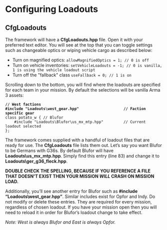 # Configuring Loadouts

## CfgLoadouts

The framework will have a **CfgLoadouts.hpp** file. Open it with your preferred text editor. You will see at the top that you can toggle settings such as changeable optics or wiping vehicle cargo as described below:

* Turn on magnified optics: `allowMagnifiedOptics = 1; // 0 is off`
* Turn on vehicle inventories: `setVehicleLoadouts = -1; // 0 is vanilla, 1 is using the vehicle loadout script`
* Turn off the "fallback" class `useFallback = 0; // 1 is on`

Scrolling down to the bottom, you will find where the loadouts are specified for each team in your mission. By default the selections will be vanilla Arma 3 assets:

<pre class="language-C++"><code class="lang-C++"><strong>// West factions
</strong><strong>#include "Loadouts\west_gear.hpp"                    // Faction specific gear
</strong>class potato_w { // Blufor
    #include "Loadouts\Blufor\us_mx_mtp.hpp"         // Current loadout selected
};
</code></pre>

The framework comes supplied with a handful of loadout files that are ready for use. The **CfgLoadouts** file lists them out. Let’s say you want Blufor to be Germans with G36s. By default Blufor will have **Loadouts\us\_mx\_mtp.hpp**. Simply find this entry (line 83) and change it to **Loadouts\ger\_g36\_fleck.hpp**.&#x20;

**DOUBLE CHECK THE SPELLING, BECAUSE IF YOU REFERENCE A FILE THAT DOESN'T EXIST THEN YOUR MISSION&#x20;**_**WILL**_**&#x20;CRASH ON MISSION LOAD.**&#x20;

Additionally, you’ll see another entry for Blufor such as **#include “Loadouts\west\_gear.hpp”**. Similar includes exist for Opfor and Indy. Do not modify or delete these entries. They are required for every mission, regardless of chosen loadout. If you have your mission open then you will need to reload it in order for Blufor’s loadout change to take effect.

_Note: West is always Blufor and East is always Opfor._
